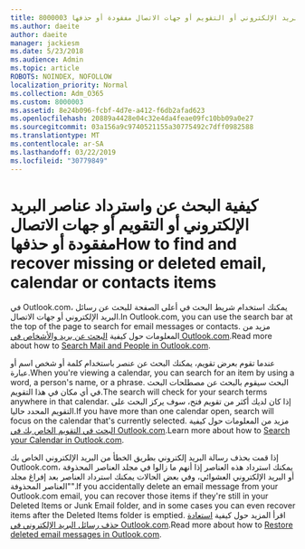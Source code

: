 ```yaml
---
title: 8000003 كيفية البحث عن واسترداد عناصر البريد الإلكتروني أو التقويم أو جهات الاتصال مفقودة أو حذفها
ms.author: daeite
author: daeite
manager: jackiesm
ms.date: 5/23/2018
ms.audience: Admin
ms.topic: article
ROBOTS: NOINDEX, NOFOLLOW
localization_priority: Normal
ms.collection: Adm_O365
ms.custom: 8000003
ms.assetid: 8e24b096-fcbf-4d7e-a412-f6db2afad623
ms.openlocfilehash: 20889a4428e04c32e4da4feae09fc10bb09a0e27
ms.sourcegitcommit: 03a156a9c9740521155a30775492c7dff0982588
ms.translationtype: MT
ms.contentlocale: ar-SA
ms.lasthandoff: 03/22/2019
ms.locfileid: "30779849"
---
```

# <a name="how-to-find-and-recover-missing-or-deleted-email-calendar-or-contacts-items"></a><span data-ttu-id="8901a-102">كيفية البحث عن واسترداد عناصر البريد الإلكتروني أو التقويم أو جهات الاتصال مفقودة أو حذفها</span><span class="sxs-lookup"><span data-stu-id="8901a-102">How to find and recover missing or deleted email, calendar or contacts items</span></span>

<span data-ttu-id="8901a-103">في Outlook.com، يمكنك استخدام شريط البحث في أعلى الصفحة للبحث عن رسائل البريد الإلكتروني أو جهات الاتصال.</span><span class="sxs-lookup"><span data-stu-id="8901a-103">In Outlook.com, you can use the search bar at the top of the page to search for email messages or contacts.</span></span> <span data-ttu-id="8901a-104">مزيد من المعلومات حول كيفية [البحث عن بريد والأشخاص في Outlook.com](https://support.office.com/article/88108edf-028e-4306-b87e-7400bbb40aa7).</span><span class="sxs-lookup"><span data-stu-id="8901a-104">Read more about how to [Search Mail and People in Outlook.com](https://support.office.com/article/88108edf-028e-4306-b87e-7400bbb40aa7).</span></span>
  
<span data-ttu-id="8901a-105">عندما تقوم بعرض تقويم، يمكنك البحث عن عنصر باستخدام كلمة أو شخص اسم أو عبارة.</span><span class="sxs-lookup"><span data-stu-id="8901a-105">When you're viewing a calendar, you can search for an item by using a word, a person's name, or a phrase.</span></span> <span data-ttu-id="8901a-106">البحث سيقوم بالبحث عن مصطلحات البحث في أي مكان في هذا التقويم.</span><span class="sxs-lookup"><span data-stu-id="8901a-106">The search will check for your search terms anywhere in that calendar.</span></span> <span data-ttu-id="8901a-107">إذا كان لديك أكثر من تقويم فتح، سوف يركز البحث على التقويم المحدد حاليا.</span><span class="sxs-lookup"><span data-stu-id="8901a-107">If you have more than one calendar open, search will focus on the calendar that's currently selected.</span></span> <span data-ttu-id="8901a-108">مزيد من المعلومات حول كيفية [البحث في التقويم الخاص بك في Outlook.com](https://support.office.com/article/5bc05289-c84c-4849-95a8-7eac05ed478a).</span><span class="sxs-lookup"><span data-stu-id="8901a-108">Learn more about how to [Search your Calendar in Outlook.com](https://support.office.com/article/5bc05289-c84c-4849-95a8-7eac05ed478a).</span></span>
  
<span data-ttu-id="8901a-109">إذا قمت بحذف رسالة البريد إلكتروني بطريق الخطأ من البريد الإلكتروني الخاص بك Outlook.com، يمكنك استرداد هذه العناصر إذا أنهم ما زالوا في مجلد العناصر المحذوفة أو البريد الإلكتروني العشوائي، وفي بعض الحالات يمكنك استرداد العناصر بعد إفراغ مجلد "العناصر المحذوفة".</span><span class="sxs-lookup"><span data-stu-id="8901a-109">If you accidentally delete an email message from your Outlook.com email, you can recover those items if they're still in your Deleted Items or Junk Email folder, and in some cases you can even recover items after the Deleted Items folder is emptied.</span></span> <span data-ttu-id="8901a-110">اقرأ المزيد حول كيفية [استعادة حذف رسائل البريد الإلكتروني في Outlook.com](https://support.office.com/article/cf06ab1b-ae0b-418c-a4d9-4e895f83ed50).</span><span class="sxs-lookup"><span data-stu-id="8901a-110">Read more about how to [Restore deleted email messages in Outlook.com](https://support.office.com/article/cf06ab1b-ae0b-418c-a4d9-4e895f83ed50).</span></span>
  

